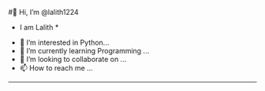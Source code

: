 #👋 Hi, I’m @lalith1224
* I am Lalith *
- 👀 I’m interested in Python...
- 🌱 I’m currently learning Programming ...
- 💞️ I’m looking to collaborate on ...
- 📫 How to reach me ...
  
---
<!---
lalith1224/lalith1224 is a ✨ special ✨ repository because its `README.md` (this file) appears on your GitHub profile.
You can click the Preview link to take a look at your changes.
--->
